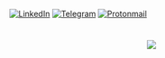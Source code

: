 [![LinkedIn][linkedin-shield]][linkedin-url]
[![Telegram][telegram-shield]][telegram-url]
[![Protonmail][protonmail-shield]][protonmail-url]

[linkedin-shield]: https://img.shields.io/badge/-LinkedIn-white.svg?logo=linkedin&colorB=0077B5&logoColor=white
[linkedin-url]: https://www.linkedin.com/in/leotf/

[telegram-shield]: https://img.shields.io/badge/-Telegram-white.svg?logo=telegram&colorB=white&logoColor=white
[telegram-url]: https://t.me/leotf/

[protonmail-shield]: https://img.shields.io/badge/-Protonmail-white.svg?logo=protonmail&colorB=505061&logoColor=white
[protonmail-url]: mailto:leo.80@protonmail.com?subject=It%20comes%20from%20Github%20profile

<h1 align="center">
  <img src="https://66.media.tumblr.com/466f33e59dbb8d5682d17ca57ae53e00/tumblr_n594zqluJ31rpfk7eo1_500.gif">
<!--   <img src="media/hand_at_head.jpg"> -->
</h1>
